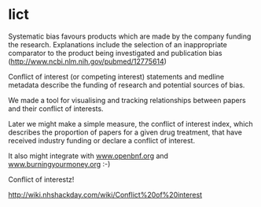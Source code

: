 lict
====

Systematic bias favours products which are made by the company funding the research. Explanations 
include the selection of an inappropriate comparator to the product being investigated and publication
bias (http://www.ncbi.nlm.nih.gov/pubmed/12775614)
 
Conflict of interest (or competing interest) statements and medline metadata describe the funding 
of research and potential sources of bias.

We made a tool for visualising and tracking relationships between papers and their conflict of interests.

Later we might make a simple measure, the conflict of interest index, which describes the proportion of 
papers for a given drug treatment, that have received industry funding or declare a conflict of interest. 

It also might integrate with www.openbnf.org and www.burningyourmoney.org :-)

Conflict of interestz!

http://wiki.nhshackday.com/wiki/Conflict%20of%20interest
